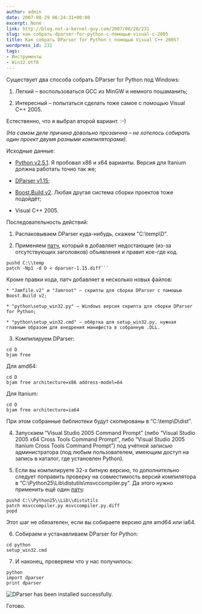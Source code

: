 ```yaml
---
author: admin
date: 2007-08-29 06:24:31+00:00
excerpt: None
link: http://blog.not-a-kernel-guy.com/2007/08/28/231
slug: как-собрать-dparser-for-python-с-помощью-visual-c-2005
title: Как собрать DParser for Python с помощью Visual C++ 2005?
wordpress_id: 231
tags:
- Инструменты
- Win32.Utf8
---
```


Существует два способа собрать DParser for Python под Windows:

  1. Легкий – воспользоваться GCC из MinGW и немного пошаманить;

  2. Интересный – попытаться сделать тоже самое с помощью Visual C++ 2005. 

Естественно, что я выбрал второй вариант. :-) 

_(На самом деле причина довольно прозаична – не хотелось собирать один проект двумя разными компиляторами)._

Исходные данные:

  * [Python v2.5.1](http://www.python.org). Я пробовал x86 и x64 варианты. Версия для Itanium должна работать точно так же;

  * [DParser v1.15](http://dparser.sourceforge.net);

  * [Boost.Build v2](http://www.boost.org/tools/build/v2/index.html). Любая другая система сборки проектов тоже подойдёт;

  * Visual C++ 2005.

Последовательность действий:

  1. Распаковываем DParser куда-нибудь, скажем "C:\temp\D".

  2. Применяем [патч](http://blog.not-a-kernel-guy.com/wp-content/uploads/2007/08/dparser-1.15.diff), который в добавляет недостающие (из-за отсутствующих заголовков) объявления и правит кое-где код.

```no-highlight
pushd C:\\temp
patch -Np1 -d D < dparser-1.15.diff```
```

Кроме правки кода, патч добавляет в несколько новых файлов:

    * "Jamfile.v2" и "Jamroot" – скрипты для сборки DParser с помошью Boost.Build v2;

    * "python\setup_win32.py" – Windows версия скрипта для сборки DParser for Python;

    * "python\setup_win32.cmd" – обёртка для setup_win32.py, нужная главным образом для внедрения манифеста в собранную .DLL.

  3. Компилируем DParser:

```no-highlight
cd D
bjam free
```

Для amd64:

```no-highlight
cd D
bjam free architecture=x86 address-model=64
```

Для Itanium:

```no-highlight
cd D
bjam free architecture=ia64
```

При этом собранные библиотеки будут скопированы в “C:\temp\D\dist”.

  4. Запускаем “Visual Studio 2005 Command Prompt” (либо “Visual Studio 2005 x64 Cross Tools Command Prompt”, либо “Visual Studio 2005 Itanium Cross Tools Command Prompt”) под учётной записью администратора (под любым пользователем, имеющим доступ на запись в каталог, где установлен Python).

  5. Если вы компилируете 32-х битную версию, то дополнительно следует поправить проверку на совместимость версий компилятора в “C:\Python25\Lib\distutils\msvccompiler.py”. Да этого нужно применить ещё один [патч](http://blog.not-a-kernel-guy.com/wp-content/uploads/2007/08/msvccompiler.py.diff):

```no-highlight
pushd C:\\Python25\\Lib\\distutils
patch msvccompiler.py msvccompiler.py.diff
popd
```

Этот шаг не обязателен, если вы собираете версию для amd64 или ia64.

  6. Cобираем и устанавливаем DParser for Python:

```no-highlight
cd python
setup_win32.cmd
```

  7. И наконец, проверяем что у нас получилось:

```no-highlight
python
import dparser
print dparser
```

![DParser has been installed successfully.](http://blog.not-a-kernel-guy.com/wp-content/uploads/2007/08/dparser_test.png)

Готово.
